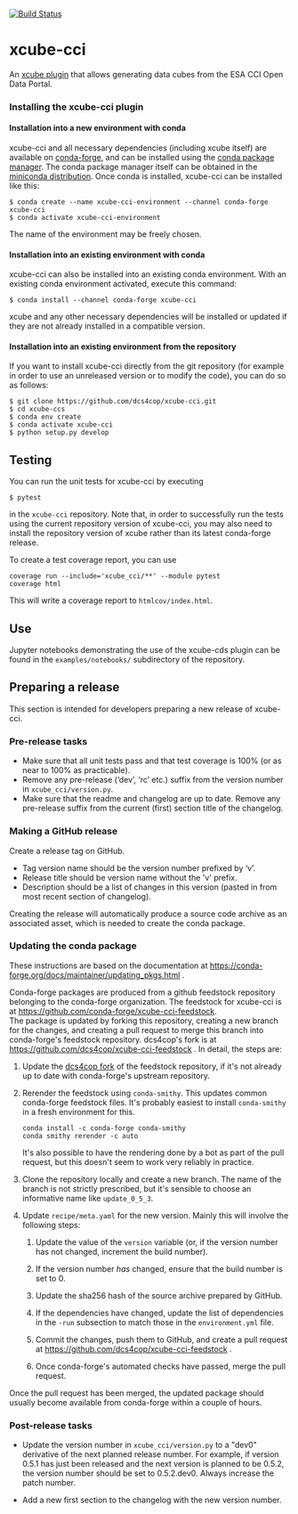 [![Build Status](https://travis-ci.com/dcs4cop/xcube-cci.svg?branch=master)](https://travis-ci.com/dcs4cop/xcube-cci)

# xcube-cci

An [xcube plugin](https://xcube.readthedocs.io/en/latest/plugins.html) that allows 
generating data cubes from the ESA CCI Open Data Portal.

### Installing the xcube-cci plugin

#### Installation into a new environment with conda

xcube-cci and all necessary dependencies (including xcube itself) are available
on [conda-forge](https://conda-forge.org/), and can be installed using the
[conda package manager](https://docs.conda.io/projects/conda/en/latest/).
The conda package manager itself can be obtained in the [miniconda
distribution](https://docs.conda.io/en/latest/miniconda.html). 
Once conda is installed, xcube-cci can be installed like this:

```
$ conda create --name xcube-cci-environment --channel conda-forge xcube-cci
$ conda activate xcube-cci-environment
```

The name of the environment may be freely chosen.

#### Installation into an existing environment with conda

xcube-cci can also be installed into an existing conda environment.
With an existing conda environment activated, execute this command:

```
$ conda install --channel conda-forge xcube-cci
```

xcube and any other necessary dependencies will be installed or updated if they are not 
already installed in a compatible version.

#### Installation into an existing environment from the repository

If you want to install xcube-cci directly from the git repository (for example
in order to use an unreleased version or to modify the code), you can do so as follows:

```
$ git clone https://github.com/dcs4cop/xcube-cci.git
$ cd xcube-ccs
$ conda env create
$ conda activate xcube-cci
$ python setup.py develop
```

## Testing

You can run the unit tests for xcube-cci by executing

```
$ pytest
```

in the `xcube-cci` repository. Note that, in order to successfully run the
tests using the current repository version of xcube-cci, you may also need to
install the repository version of xcube rather than its latest conda-forge
release.

To create a test coverage report, you can use

```
coverage run --include='xcube_cci/**' --module pytest
coverage html
```

This will write a coverage report to `htmlcov/index.html`.

## Use

Jupyter notebooks demonstrating the use of the xcube-cds plugin can be found
in the `examples/notebooks/` subdirectory of the repository.

## Preparing a release

This section is intended for developers preparing a new release of xcube-cci.

### Pre-release tasks

 - Make sure that all unit tests pass and that test coverage is 100% (or
   as near to 100% as practicable).
 - Remove any pre-release (‘dev’, ‘rc’ etc.) suffix from the version number in
   `xcube_cci/version.py`.
 - Make sure that the readme and changelog are up to date. Remove any
   pre-release suffix from the current (first) section title of the changelog.

### Making a GitHub release

Create a release tag on GitHub.

 - Tag version name should be the version number prefixed by ‘v’.
 - Release title should be version name without the 'v' prefix.
 - Description should be a list of changes in this version (pasted in
   from most recent section of changelog).
   
Creating the release will automatically produce a source code archive as an
associated asset, which is needed to create the conda package.

### Updating the conda package

These instructions are based on the documentation at
https://conda-forge.org/docs/maintainer/updating_pkgs.html .

Conda-forge packages are produced from a github feedstock repository belonging
to the conda-forge organization. 
The feedstock for xcube-cci is at https://github.com/conda-forge/xcube-cci-feedstock.  
The package is updated by forking this repository, creating a new branch for the 
changes, and creating a pull request to merge this branch into conda-forge's feedstock
repository. 
dcs4cop's fork is at https://github.com/dcs4cop/xcube-cci-feedstock . 
In detail, the steps are:

1. Update the [dcs4cop fork](https://github.com/dcs4cop/xcube-cci-feedstock)
   of the feedstock repository, if it's not already up to date with
   conda-forge's upstream repository.

2. Rerender the feedstock using `conda-smithy`. This updates common conda-forge
   feedstock files. It's probably easiest to install `conda-smithy` in a fresh
   environment for this.
   
   ```
   conda install -c conda-forge conda-smithy
   conda smithy rerender -c auto
   ```
   
   It's also possible to have the rendering done by a bot as part of the pull
   request, but this doesn't seem to work very reliably in practice.

3. Clone the repository locally and create a new branch. The name of the branch
   is not strictly prescribed, but it's sensible to choose an informative
   name like `update_0_5_3`.

4. Update `recipe/meta.yaml` for the new version. Mainly this will involve the 
   following steps:
   
   1. Update the value of the `version` variable (or, if the version number
      has not changed, increment the build number).
   
   2. If the version number *has* changed, ensure that the build number is
      set to 0.
   
   3. Update the sha256 hash of the source archive prepared by GitHub.
   
   4. If the dependencies have changed, update the list of dependencies in the
      `-run` subsection to match those in the `environment.yml` file.

   5. Commit the changes, push them to GitHub, and create a pull request at
      https://github.com/dcs4cop/xcube-cci-feedstock .

   6. Once conda-forge's automated checks have passed, merge the pull request.

Once the pull request has been merged, the updated package should usually 
become available from conda-forge within a couple of hours.


### Post-release tasks

 - Update the version number in `xcube_cci/version.py` to a "dev0" derivative 
   of the next planned release number. 
   For example, if version 0.5.1 has just been released and the next version is 
   planned to be 0.5.2, the version number should be set to 0.5.2.dev0.
   Always increase the patch number.

 - Add a new first section to the changelog with the new version number.
